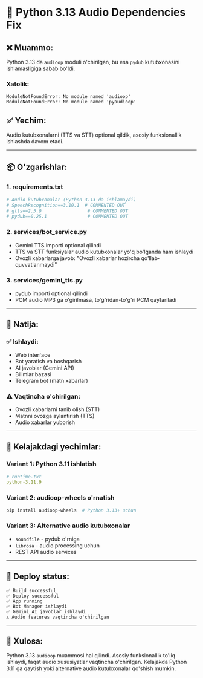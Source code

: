 # 🔧 Python 3.13 Audio Dependencies Fix

## ❌ **Muammo:**
Python 3.13 da `audioop` moduli o'chirilgan, bu esa `pydub` kutubxonasini ishlamasligiga sabab bo'ldi.

### **Xatolik:**
```
ModuleNotFoundError: No module named 'audioop'
ModuleNotFoundError: No module named 'pyaudioop'
```

## ✅ **Yechim:**
Audio kutubxonalarni (TTS va STT) optional qildik, asosiy funksionallik ishlashda davom etadi.

---

## 📦 **O'zgarishlar:**

### **1. requirements.txt**
```python
# Audio kutubxonalar (Python 3.13 da ishlamaydi)
# SpeechRecognition==3.10.1  # COMMENTED OUT
# gtts==2.5.0                 # COMMENTED OUT  
# pydub==0.25.1               # COMMENTED OUT
```

### **2. services/bot_service.py**
- Gemini TTS importi optional qilindi
- TTS va STT funksiyalar audio kutubxonalar yo'q bo'lganda ham ishlaydi
- Ovozli xabarlarga javob: "Ovozli xabarlar hozircha qo'llab-quvvatlanmaydi"

### **3. services/gemini_tts.py**
- pydub importi optional qilindi  
- PCM audio MP3 ga o'girilmasa, to'g'ridan-to'g'ri PCM qaytariladi

---

## 🚀 **Natija:**

### **✅ Ishlaydi:**
- Web interface
- Bot yaratish va boshqarish
- AI javoblar (Gemini API)
- Bilimlar bazasi
- Telegram bot (matn xabarlar)

### **⚠️ Vaqtincha o'chirilgan:**
- Ovozli xabarlarni tanib olish (STT)
- Matnni ovozga aylantirish (TTS)
- Audio xabarlar yuborish

---

## 🔮 **Kelajakdagi yechimlar:**

### **Variant 1: Python 3.11 ishlatish**
```yaml
# runtime.txt
python-3.11.9
```

### **Variant 2: audioop-wheels o'rnatish**
```bash
pip install audioop-wheels  # Python 3.13+ uchun
```

### **Variant 3: Alternative audio kutubxonalar**
- `soundfile` - pydub o'rniga
- `librosa` - audio processing uchun
- REST API audio services

---

## 📝 **Deploy status:**

```
✅ Build successful
✅ Deploy successful  
✅ App running
✅ Bot Manager ishlaydi
✅ Gemini AI javoblar ishlaydi
⚠️ Audio features vaqtincha o'chirilgan
```

---

## 🎯 **Xulosa:**

Python 3.13 `audioop` muammosi hal qilindi. Asosiy funksionallik to'liq ishlaydi, faqat audio xususiyatlar vaqtincha o'chirilgan. Kelajakda Python 3.11 ga qaytish yoki alternative audio kutubxonalar qo'shish mumkin.
